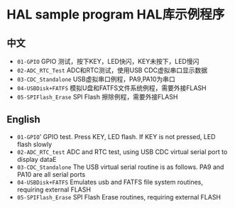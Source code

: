 # HAL sample program HAL库示例程序
## 中文
* `01-GPIO` GPIO 测试，按下KEY，LED快闪，KEY未按下，LED慢闪
* `02-ADC_RTC_Test` ADC和RTC测试，使用USB CDC虚拟串口显示数据
* `03-CDC_Standalone` USB虚拟串口例程，PA9,PA10为串口
* `04-USBDisk+FATFS` 模拟U盘和FATFS文件系统例程，需要外接FLASH
* `05-SPIFlash_Erase` SPI Flash 擦除例程，需要外接FLASH

## English
* `01-GPIO`' GPIO test. Press KEY, LED flash. If KEY is not pressed, LED flash slowly
* `02-ADC_RTC_test` ADC and RTC test, using USB CDC virtual serial port to display dataE
* `03-CDC_Standalone` The USB virtual serial routine is as follows. PA9 and PA10 are all serial ports
* `04-USBDisk+FATFS` Emulates usb and FATFS file system routines, requiring external FLASH
* `05-SPIFlash_Erase`  SPI Flash Erase routines, requiring external FLASH
